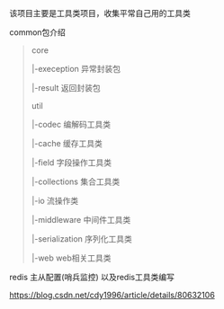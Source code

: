 该项目主要是工具类项目，收集平常自己用的工具类


common包介绍


>core 
>
>  |-exeception 异常封装包
>  
>  |-result 返回封装包
>  
>util
>
>  |-codec 编解码工具类
>
>  |-cache 缓存工具类
>
>  |-field 字段操作工具类
>  
>  |-collections 集合工具类
>  
>  |-io 流操作类
>  
>  |-middleware 中间件工具类
>  
>  |-serialization 序列化工具类
>  
>  |-web web相关工具类
  


redis 主从配置(哨兵监控) 以及redis工具类编写

https://blog.csdn.net/cdy1996/article/details/80632106

